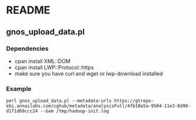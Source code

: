 # README

## gnos_upload_data.pl

### Dependencies

* cpan install XML::DOM
* cpan install LWP::Protocol::https
* make sure you have curl and wget or lwp-download installed

### Example

    perl gnos_upload_data.pl --metadata-urls https://gtrepo-ebi.annailabs.com/cghub/metadata/analysisFull/4fb18a5a-9504-11e3-8d90-d1f1d69ccc24 --bam /tmp/hadoop-init.log

